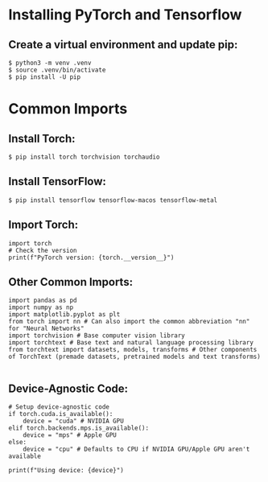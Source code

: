 # Installing PyTorch and Tensorflow

## Create a virtual environment and update pip:

```
$ python3 -m venv .venv
$ source .venv/bin/activate
$ pip install -U pip
```

# Common Imports
## Install Torch:

```
$ pip install torch torchvision torchaudio
```

## Install TensorFlow:

```
$ pip install tensorflow tensorflow-macos tensorflow-metal
```

## Import Torch:
```
import torch
# Check the version
print(f"PyTorch version: {torch.__version__}")
```

## Other Common Imports:
```
import pandas as pd
import numpy as np
import matplotlib.pyplot as plt
from torch import nn # Can also import the common abbreviation "nn" for "Neural Networks"
import torchvision # Base computer vision library
import torchtext # Base text and natural language processing library
from torchtext import datasets, models, transforms # Other components of TorchText (premade datasets, pretrained models and text transforms)


```

## Device-Agnostic Code:

```
# Setup device-agnostic code 
if torch.cuda.is_available():
    device = "cuda" # NVIDIA GPU
elif torch.backends.mps.is_available():
    device = "mps" # Apple GPU
else:
    device = "cpu" # Defaults to CPU if NVIDIA GPU/Apple GPU aren't available

print(f"Using device: {device}")
```

